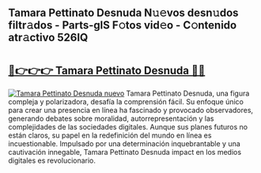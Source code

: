 ## Tamara Pettinato Desnuda N𝚞𝚎vos desn𝚞dos filtr𝚊dos - Parts-glS F𝚘tos vid𝚎o - C𝚘ntenido atr𝚊ctivo 526IQ

# <h2><a href="http://mb0ef0.tromn.icu/?c=Tamara+Pettinato+Desnuda">🔗👉👉👉 Tamara Pettinato Desnuda 🔗🔗</a></h2>

[![Tamara Pettinato Desnuda nuevo](https://i.imgur.com/pEAQMta.gif)](http://mb0ef0.tromn.icu/?c=Tamara+Pettinato+Desnuda)
Tamara Pettinato Desnuda, una figura compleja y polarizadora, desafía la comprensión fácil. Su enfoque único para crear una presencia en línea ha fascinado y provocado observadores, generando debates sobre moralidad, autorrepresentación y las complejidades de las sociedades digitales. Aunque sus planes futuros no están claros, su papel en la redefinición del mundo en línea es incuestionable. Impulsado por una determinación inquebrantable y una cautivación innegable, Tamara Pettinato Desnuda impact en los medios digitales es revolucionario.
